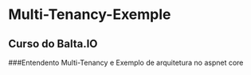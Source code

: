 ﻿# Multi-Tenancy-Exemple
 
 ## Curso do Balta.IO
 
 ###Entendento Multi-Tenancy e Exemplo de arquitetura no aspnet core 
